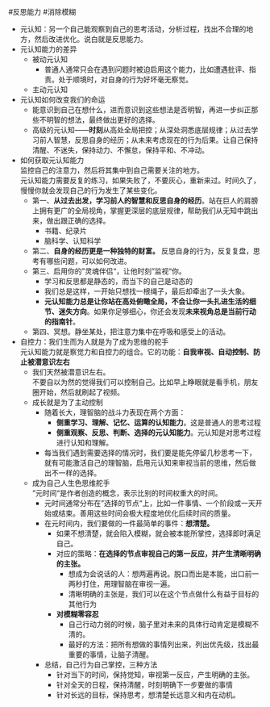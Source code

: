#反思能力 #消除模糊 
- 元认知：另一个自己能观察到自己的思考活动，分析过程，找出不合理的地方，然后改进优化。说白就是反思能力。
- 元认知能力的差异
    - 被动元认知
        - 普通人通常只会在遇到问题时被迫启用这个能力，比如遭遇批评、指责。处于顺境时，对自身的行为好坏毫无察觉。
    - 主动元认知
- 元认知如何改变我们的命运
    - 能意识到自己在想什么，进而意识到这些想法是否明智，再进一步纠正那些不明智的想法，最终做出更好的选择。
    - 高级的元认知——**时刻**从高处全局把控；从深处洞悉底层规律；从过去学习前人智慧，反思自身的经历；从未来考虑现在的行为后果。让自己保持清醒、不迷失，保持动力、不懈怠，保持平和、不冲动。
- 如何获取元认知能力  
    监控自己的注意力，然后将其集中到自己需要关注的地方。  
    元认知能力需要反复的练习，如果失败了，不要灰心，重新来过。时间久了，慢慢你就会发现自己的行为发生了某些变化。
    - 第一、**从过去出发，学习前人的智慧和反思自身的经历**。站在巨人的肩膀上拥有更广的全局视角，掌握更深层的底层规律，帮助我们从无知中跳出来，做出跟正确的选择。
        - 书籍、纪录片
        - 脑科学、认知科学
    - 第二、**自身的经历更是一种独特的财富。** 反思自身的行为，反复复盘，思考有哪些问题，可以如何改进。
    - 第三、启用你的”灵魂伴侣“，让他时刻”监视“你。
        - 学习和反思都是静态的，而当下的自己是动态的
        - 我们总是这样，一开始只想找一根绳子，最后却牵出了一头大象。
        - **元认知能力总是让你站在高处俯瞰全局，不会让你一头扎进生活的细节、迷失方向**。如果你足够细心，你还会发现**未来视角总是当前行动的指南针**。
    - 第四、冥想。静坐某处，把注意力集中在呼吸和感受上的活动。
- 自控力：我们生而为人就是为了成为思维的舵手  
    元认知能力就是察觉力和自控力的组合。它的功能：**自我审视、自动控制、防止被潜意识左右**
    - 我们天然被潜意识左右。  
        不要自以为然的觉得我们可以控制自己。比如早上睁眼就是看手机，朋友圈开始，然后就刷起了视频。
    - 成长就是为了主动控制
        - 随着长大，理智脑的战斗力表现在两个方面：
            - **侧重学习、理解、记忆、运算的认知能力**。这是普通人的思考过程
            - **侧重观察、反思、判断、选择的元认知能力**。元认知是对思考过程进行认知和理解。
        - 每当我们遇到需要选择的情况时，我们要是能先停留几秒思考一下，就有可能激活自己的理智脑，启用元认知来审视当前的思维，然后做出不一样的选择。
    - 成为自己人生色思维舵手  
        ”元时间“是作者创造的概念，表示比别的时间权重大的时间。
        - 元时间通常分布在”选择的节点“上，比如一件事情、一个阶段或一天开始或结束。善用这些时间会极大程度地优化后续时间的质量。
        - 在元时间内，我们要做的一件最简单的事件：**想清楚。**
            - 如果不想清楚，就会陷入模糊，就会被本能所掌控，选择即时满足自己。
            - 对应的策略：**在选择的节点审视自己的第一反应，并产生清晰明确的主张。**
                - 想成为会说话的人：想两遍再说。脱口而出是本能，出口前一两秒打住，用理智脑在审视一遍。
                - 清晰明确的主张是，我们可以在这个节点做什么有益于目标的其他行为
            - **对模糊零容忍**
                - 自己行动力弱的时候，脑子里对未来的具体行动肯定是模糊不清的。
                - 最好的方法：把所有想做的事情列出来，列出优先级，找出最重要的事情，让脑子清醒。
        - 总结，自己行为自己掌控，三种方法
            - 针对当下的时间，保持觉知，审视第一反应，产生明确的主张。
            - 针对全天的日程，保持清醒，时刻明确下一步要做的事情
            - 针对长远的目标，保持思考，想清楚长远意义和内在动机。
